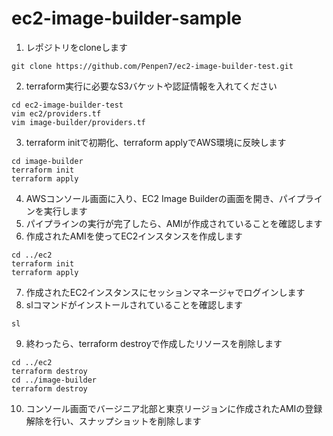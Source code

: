 # ec2-image-builder-sample

1. レポジトリをcloneします
```
git clone https://github.com/Penpen7/ec2-image-builder-test.git
```
2. terraform実行に必要なS3バケットや認証情報を入れてください
```
cd ec2-image-builder-test
vim ec2/providers.tf
vim image-builder/providers.tf
```
3. terraform initで初期化、terraform applyでAWS環境に反映します
```
cd image-builder
terraform init
terraform apply
```
4. AWSコンソール画面に入り、EC2 Image Builderの画面を開き、パイプラインを実行します
5. パイプラインの実行が完了したら、AMIが作成されていることを確認します
6. 作成されたAMIを使ってEC2インスタンスを作成します
```
cd ../ec2
terraform init
terraform apply
```
7. 作成されたEC2インスタンスにセッションマネージャでログインします
8. slコマンドがインストールされていることを確認します
```
sl
```
9. 終わったら、terraform destroyで作成したリソースを削除します
```
cd ../ec2
terraform destroy
cd ../image-builder
terraform destroy
```
10. コンソール画面でバージニア北部と東京リージョンに作成されたAMIの登録解除を行い、スナップショットを削除します

